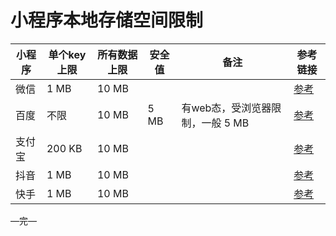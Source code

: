 # 小程序本地存储空间限制

| 小程序 | 单个key上限 | 所有数据上限 | 安全值 | 备注                             | 参考链接                                                     |
| ------ | ----------- | ------------ | ------ | -------------------------------- | ------------------------------------------------------------ |
| 微信   | 1 MB        | 10 MB        |        |                                  | [参考](https://developers.weixin.qq.com/miniprogram/dev/api/storage/wx.setStorage.html) |
| 百度   | 不限        | 10 MB        | 5 MB   | 有web态，受浏览器限制，一般 5 MB | [参考](https://smartprogram.baidu.com/docs/develop/api/storage/save_swan-setStorage/) |
| 支付宝 | 200 KB      | 10 MB        |        |                                  | [参考](https://opendocs.alipay.com/mini/api/eocm6v?pathHash=0c219376) |
| 抖音   | 1 MB        | 10 MB        |        |                                  | [参考](https://microapp.bytedance.com/docs/zh-CN/mini-app/develop/api/data-caching/tt-set-storage) |
| 快手   | 1 MB        | 10 MB        |        |                                  | [参考](https://mp.kuaishou.com/docs/develop/api-next/storage/ks.setStorage.html) |

—完—

